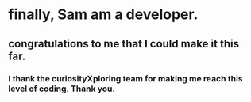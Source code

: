 <h1>finally, Sam am a developer.</h1>
<h2>congratulations to me that I could make it this far.</h2>
<h3>I thank the curiosityXploring team for making me reach this level of coding. Thank you.</h3>
